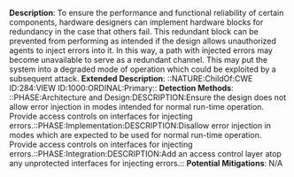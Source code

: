 **Description**: To ensure the performance and functional reliability of certain components, hardware designers can implement hardware blocks for redundancy in the case that others fail. This redundant block can be prevented from performing as intended if the design allows unauthorized agents to inject errors into it. In this way, a path with injected errors may become unavailable to serve as a redundant channel. This may put the system into a degraded mode of operation which could be exploited by a subsequent attack.
**Extended Description**: ::NATURE:ChildOf:CWE ID:284:VIEW ID:1000:ORDINAL:Primary::
**Detection Methods**: ::PHASE:Architecture and Design:DESCRIPTION:Ensure the design does not allow error injection in modes intended for normal run-time operation. Provide access controls on interfaces for injecting errors.::PHASE:Implementation:DESCRIPTION:Disallow error injection in modes which are expected to be used for normal run-time operation. Provide access controls on interfaces for injecting errors.::PHASE:Integration:DESCRIPTION:Add an access control layer atop any unprotected interfaces for injecting errors.::
**Potential Mitigations**: N/A